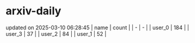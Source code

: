 # arxiv-daily
updated on 2025-03-10 06:28:45
| name | count |
| - | - |
| user_0 | 184 |
| user_3 | 37 |
| user_2 | 84 |
| user_1 | 52 |
